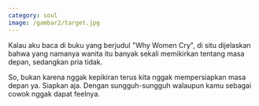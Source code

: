 ```yaml
---
category: soul
image: /gambar2/target.jpg
---
```


Kalau aku baca di buku yang berjudul "Why Women Cry", di situ dijelaskan bahwa yang namanya wanita itu banyak sekali memikirkan tentang masa depan, sedangkan pria tidak.

So, bukan karena nggak kepikiran terus kita nggak mempersiapkan masa depan ya. Siapkan aja. Dengan sungguh-sungguh walaupun kamu sebagai cowok nggak dapat feelnya.
